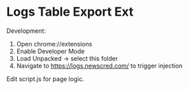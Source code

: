 # Logs Table Export Ext

Development:
1. Open chrome://extensions
2. Enable Developer Mode
3. Load Unpacked -> select this folder
4. Navigate to https://logs.newscred.com/ to trigger injection

Edit script.js for page logic.
